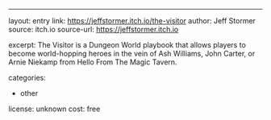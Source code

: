---
layout: entry
link: https://jeffstormer.itch.io/the-visitor 
author: Jeff Stormer
source: itch.io
source-url: https://jeffstormer.itch.io 

excerpt: The Visitor is a Dungeon World playbook that allows players to become world-hopping heroes in the vein of Ash Williams, John Carter, or Arnie Niekamp from Hello From The Magic Tavern.

categories:
- other 

license: unknown
cost: free

